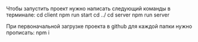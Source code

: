 Чтобы запустить проект нужно написать следующий команды в терминале:
cd client
npm run start
cd ../
cd server
npm run server

При первоначальной загрузке проекта в github для каждой папки нужно прописать:
npm i
